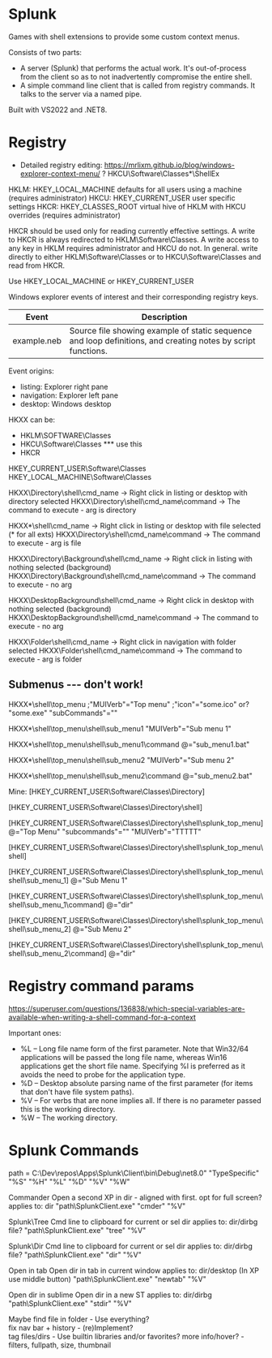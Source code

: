 # Splunk
Games with shell extensions to provide some custom context menus.

Consists of two parts:
- A server (Splunk) that performs the actual work. It's out-of-process from the client
  so as to not inadvertently compromise the entire shell.
- A simple command line client that is called from registry commands. It talks to the
  server via a named pipe.

Built with VS2022 and .NET8.


# Registry

- Detailed registry editing: https://mrlixm.github.io/blog/windows-explorer-context-menu/
? HKCU\Software\Classes\*\ShellEx


HKLM: HKEY_LOCAL_MACHINE  defaults for all users using a machine (requires administrator)
HKCU: HKEY_CURRENT_USER  user specific settings
HKCR: HKEY_CLASSES_ROOT  virtual hive of HKLM with HKCU overrides (requires administrator)

HKCR should be used only for reading currently effective settings. A write to HKCR is always redirected to HKLM\Software\Classes. A write access to any key in HKLM requires administrator and HKCU do not. In general. write directly to either HKLM\Software\Classes or to HKCU\Software\Classes and read from HKCR.

Use HKEY_LOCAL_MACHINE or HKEY_CURRENT_USER

Windows explorer events of interest and their corresponding registry keys.

Event        | Description
----------- | -----------
example.neb | Source file showing example of static sequence and loop definitions, and creating notes by script functions.

Event origins:
- listing: Explorer right pane
- navigation: Explorer left pane
- desktop: Windows desktop

HKXX can be:
- HKLM\SOFTWARE\Classes
- HKCU\Software\Classes *** use this
- HKCR

HKEY_CURRENT_USER\Software\Classes
HKEY_LOCAL_MACHINE\Software\Classes

HKXX\Directory\shell\cmd_name -> Right click in listing or desktop with directory selected
HKXX\Directory\shell\cmd_name\command -> The command to execute - arg is directory

HKXX\*\shell\cmd_name -> Right click in listing or desktop with file selected (* for all exts)
HKXX\Directory\shell\cmd_name\command -> The command to execute - arg is file

HKXX\Directory\Background\shell\cmd_name -> Right click in listing with nothing selected (background)
HKXX\Directory\Background\shell\cmd_name\command -> The command to execute - no arg

HKXX\DesktopBackground\shell\cmd_name -> Right click in desktop with nothing selected (background)
HKXX\DesktopBackground\shell\cmd_name\command -> The command to execute - no arg

HKXX\Folder\shell\cmd_name -> Right click in navigation with folder selected
HKXX\Folder\shell\cmd_name\command -> The command to execute - arg is folder

## Submenus --- don't work!

HKXX\*\shell\top_menu
;"MUIVerb"="Top menu"
;"icon"="some.ico" or? "some.exe"
"subCommands"=""

HKXX\*\shell\top_menu\shell\sub_menu1
"MUIVerb"="Sub menu 1"

HKXX\*\shell\top_menu\shell\sub_menu1\command
@="sub_menu1.bat"

HKXX\*\shell\top_menu\shell\sub_menu2
"MUIVerb"="Sub menu 2"

HKXX\*\shell\top_menu\shell\sub_menu2\command
@="sub_menu2.bat"


Mine:
[HKEY_CURRENT_USER\Software\Classes\Directory]

[HKEY_CURRENT_USER\Software\Classes\Directory\shell]

[HKEY_CURRENT_USER\Software\Classes\Directory\shell\splunk_top_menu]
@="Top Menu"
"subcommands"=""
"MUIVerb"="TTTTT"

[HKEY_CURRENT_USER\Software\Classes\Directory\shell\splunk_top_menu\shell]

[HKEY_CURRENT_USER\Software\Classes\Directory\shell\splunk_top_menu\shell\sub_menu_1]
@="Sub Menu 1"

[HKEY_CURRENT_USER\Software\Classes\Directory\shell\splunk_top_menu\shell\sub_menu_1\command]
@="dir"

[HKEY_CURRENT_USER\Software\Classes\Directory\shell\splunk_top_menu\shell\sub_menu_2]
@="Sub Menu 2"

[HKEY_CURRENT_USER\Software\Classes\Directory\shell\splunk_top_menu\shell\sub_menu_2\command]
@="dir"




# Registry command params

https://superuser.com/questions/136838/which-special-variables-are-available-when-writing-a-shell-command-for-a-context

Important ones:
- %L – Long file name form of the first parameter. Note that Win32/64 applications will be passed the long file name, whereas Win16 applications get the short file name. Specifying %l is preferred as it avoids the need to probe for the application type.
- %D – Desktop absolute parsing name of the first parameter (for items that don't have file system paths).
- %V – For verbs that are none implies all. If there is no parameter passed this is the working directory.
- %W – The working directory.


# Splunk Commands

path = C:\Dev\repos\Apps\Splunk\Client\bin\Debug\net8.0\" "TypeSpecific" "%S" "%H" "%L" "%D" "%V" "%W"


Commander
Open a second XP in dir - aligned with first. opt for full screen?
applies to: dir
"path\SplunkClient.exe" "cmder" "%V"

Splunk\Tree
Cmd line to clipboard for current or sel dir
applies to: dir/dirbg  file?
"path\SplunkClient.exe" "tree" "%V"

Splunk\Dir
Cmd line to clipboard for current or sel dir
applies to: dir/dirbg  file?
"path\SplunkClient.exe" "dir" "%V"

Open in tab
Open dir in tab in current window
applies to: dir/desktop  (In XP use middle button)
"path\SplunkClient.exe" "newtab" "%V"

Open dir in sublime
Open dir in a new ST
applies to: dir/dirbg
"path\SplunkClient.exe" "stdir" "%V"


Maybe
find file in folder - Use everything?                        
fix nav bar + history - (re)Implement?                         
tag files/dirs - Use builtin libraries and/or favorites?
more info/hover? - filters, fullpath, size, thumbnail     

